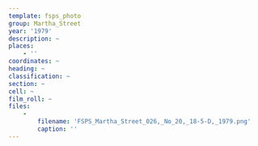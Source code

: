 ```yaml
---
template: fsps_photo
group: Martha_Street
year: '1979'
description: ~
places:
    - ''
coordinates: ~
heading: ~
classification: ~
section: ~
cell: ~
film_roll: ~
files:
    -
        filename: 'FSPS_Martha_Street_026,_No_20,_18-5-D,_1979.png'
        caption: ''
---
```

